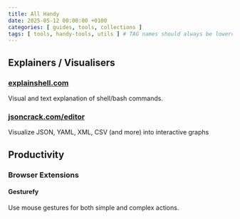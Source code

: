 ```yaml
---
title: All Handy
date: 2025-05-12 00:00:00 +0100
categories: [ guides, tools, collections ]
tags: [ tools, handy-tools, utils ] # TAG names should always be lowercase
---
```


## Explainers / Visualisers

### [explainshell.com](https://explainshell.com)

Visual and text explanation of shell/bash commands.

### [jsoncrack.com/editor](https://jsoncrack.com/editor)

Visualize JSON, YAML, XML, CSV (and more) into interactive graphs

## Productivity

### Browser Extensions

#### Gesturefy

Use mouse gestures for both simple and complex actions.
